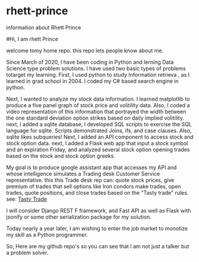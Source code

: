 # rhett-prince
information about  Rhett Prince


#Hi, I am rhett Prince

welcome tomy home repo. 
this repo lets people know about me. 

Since March of 2020, I have been coding in Python and lerning Data Science type problem solutions. 
I have used two basic types of problems totarget my learning. 
First, I used python to study Information retrieva , as I learned in grad school in 2004. 
I coded my C# based search engine in python.

Next,
I wanted to analyze my stock data information. 
I learned matplotlib to produce a five panel graph of stock price and volitility data. 
Also, I coded a video representation of this information that portrayed the width between the one standard deviation  option strikes based on daily implied volitility. 
 next, 
 I added a sqlite database, I developed SQL scripts to exercise the SQL language for sqlite. 
 Scripts demonstrated Joins, ifs, and case clauses. 
 Also, sqlite likes subqueries! 
 Next, 
 I added an API component to access stock and stock option data.
 next,
 I added a Flask web app that input a stock symbol and an expiration Friday, and analyzed several stock option opening trades based on the stock and stock option greeks. 
 
 My goal is to produce google assistant app that accesses my API and whose intelligence simulates a Trading  desk Customer Service representative. 
 this this Trade desk rep can:
 quote  stock prices,
 give premium of trades that sell options like Iron condors
make trades, open trades, quote positions, and close trades based on the "Tasty trade" rules. 
see: [Tasty Trade](http://tastytrade.com)

I will consider Django REST F framework, and Fast API as well as Flask with jsonify  or some other serialization package for my solution. 

Today nearly a year later, I am wishing to enter the job market to monotize my skill as a Python programmer. 
 
 
 So, Here are my github repo's so you can see that I am not just a talker but a problem solver. 
 
 
 
 


 
 